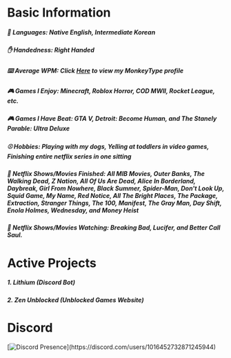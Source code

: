 # Basic Information

##### :crossed_flags: Languages: Native English, Intermediate Korean
##### :raised_hand: Handedness: Right Handed
##### :keyboard: Average WPM: Click [Here](https://monkeytype.com/profile/legitzenith) to view my MonkeyType profile
##### :video_game: Games I Enjoy: Minecraft, Roblox Horror, COD MWII, Rocket League, etc.
##### :video_game: Games I Have Beat: GTA V, Detroit: Become Human, and The Stanely Parable: Ultra Deluxe
##### :baseball: Hobbies: Playing with my dogs, Yelling at toddlers in video games, Finishing entire netflix series in one sitting
##### :movie_camera: Netflix Shows/Movies Finished: All MIB Movies, Outer Banks, The Walking Dead, Z Nation, All Of Us Are Dead, Alice In Borderland, Daybreak, Girl From Nowhere, Black Summer, Spider-Man, Don't Look Up, Squid Game, My Name, Red Notice, All The Bright Places, The Package, Extraction, Stranger Things, The 100, Manifest, The Gray Man, Day Shift, Enola Holmes, Wednesday, and Money Heist
##### :movie_camera: Netflix Shows/Movies Watching: Breaking Bad, Lucifer, and Better Call Saul.

# Active Projects
##### 1. Lithium (Discord Bot)
##### 2. Zen Unblocked (Unblocked Games Website)

# Discord
[![Discord Presence](https://lanyard.cnrad.dev/api/1016452732871245944?bg=7100ff&animated=true&idleMessage=nuking%20several%20countries.)](https://discord.com/users/1016452732871245944)
